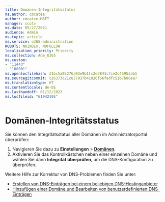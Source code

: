 ```yaml
---
title: Domänen-Integritätsstatus
ms.author: cmcatee
author: cmcatee-MSFT
manager: scotv
ms.date: 05/27/2021
audience: Admin
ms.topic: article
ms.service: o365-administration
ROBOTS: NOINDEX, NOFOLLOW
localization_priority: Priority
ms.collection: Adm_O365
ms.custom:
- "11443"
- "100001"
ms.openlocfilehash: 31bc5a95276a93e9b1fc3e3841c7ce2c45953ab1
ms.sourcegitcommit: c26373c21c837937b41026f56fedfc51b7b80ea7
ms.translationtype: HT
ms.contentlocale: de-DE
ms.lasthandoff: 01/12/2022
ms.locfileid: "61942195"
---
```

# <a name="domain-health-status"></a>Domänen-Integritätsstatus

Sie können den Integritätsstatus aller Domänen im Administratorportal überprüfen:

1. Navigieren Sie dazu zu **Einstellungen** > [**Domänen**](https://portal.microsoft.com/Adminportal/Home?ref=/Domains).
1. Aktivieren Sie das Kontrollkästchen neben einer einzelnen Domäne und wählen Sie dann **Integrität überprüfen**, um die DNS-Konfiguration zu überprüfen.

Weitere Hilfe zur Korrektur von DNS-Problemen finden Sie unter:

- [Erstellen von DNS-Einträgen bei einem beliebigen DNS-Hostinganbieter](https://docs.microsoft.com/microsoft-365/admin/get-help-with-domains/create-dns-records-at-any-dns-hosting-provider)
- [Hinzufügen einer Domäne und Bearbeiten von benutzerdefinierten DNS-Einträgen](https://docs.microsoft.com/microsoft-365/admin/setup/add-domain)